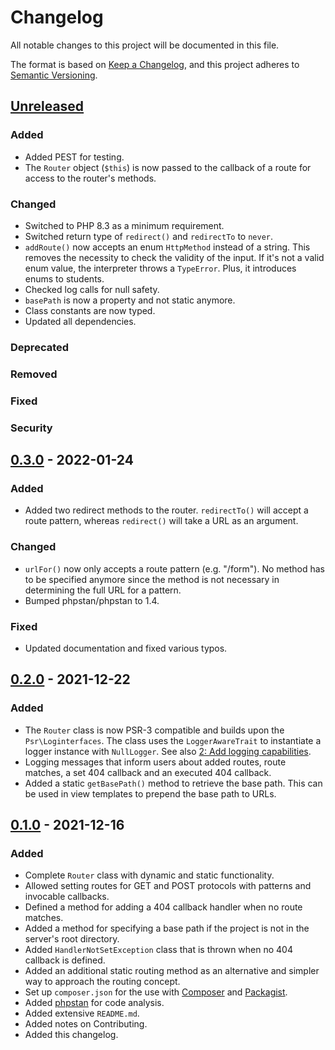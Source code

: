 # Changelog

All notable changes to this project will be documented in this file.

The format is based on [Keep a Changelog](https://keepachangelog.com/en/1.1.0/),
and this project adheres to [Semantic Versioning](https://semver.org/spec/v2.0.0.html).

## [Unreleased]

### Added

- Added PEST for testing.
- The `Router` object (`$this`) is now passed to the callback of a route for access to the router's methods.

### Changed

- Switched to PHP 8.3 as a minimum requirement.
- Switched return type of `redirect()` and `redirectTo` to `never`.
- `addRoute()` now accepts an enum `HttpMethod` instead of a string. This removes the necessity to check the validity of the input. If it's not a valid enum value, the interpreter throws a `TypeError`. Plus, it introduces enums to students.
- Checked log calls for null safety.
- `basePath` is now a property and not static anymore.
- Class constants are now typed.
- Updated all dependencies.

### Deprecated

### Removed

### Fixed

### Security

## [0.3.0] - 2022-01-24

### Added

- Added two redirect methods to the router. `redirectTo()` will accept a route pattern, whereas `redirect()` will take a URL as an argument.

### Changed

- `urlFor()` now only accepts a route pattern (e.g. "/form"). No method has to be specified anymore since the method is not necessary in determining the full URL for a pattern.
- Bumped phpstan/phpstan to 1.4.

### Fixed

- Updated documentation and fixed various typos.

## [0.2.0] - 2021-12-22

### Added

- The `Router` class is now PSR-3 compatible and builds upon the `Psr\Loginterfaces`. The class uses the `LoggerAwareTrait` to instantiate a logger instance with `NullLogger`. See also [2: Add logging capabilities](https://github.com/Digital-Media/fhooe-router/issues/2).
- Logging messages that inform users about added routes, route matches, a set 404 callback and an executed 404 callback.
- Added a static `getBasePath()` method to retrieve the base path. This can be used in view templates to prepend the base path to URLs.

## [0.1.0] - 2021-12-16

### Added

- Complete `Router` class with dynamic and static functionality.
- Allowed setting routes for GET and POST protocols with patterns and invocable callbacks.
- Defined a method for adding a 404 callback handler when no route matches.
- Added a method for specifying a base path if the project is not in the server's root directory.
- Added `HandlerNotSetException` class that is thrown when no 404 callback is defined.
- Added an additional static routing method as an alternative and simpler way to approach the routing concept.
- Set up `composer.json` for the use with [Composer](https://getcomposer.org/) and [Packagist](https://packagist.org/).
- Added [phpstan](https://packagist.org/packages/phpstan/phpstan) for code analysis.
- Added extensive `README.md`.
- Added notes on Contributing.
- Added this changelog.

[Unreleased]: https://github.com/Digital-Media/fhooe-router/compare/v0.3.0...HEAD
[0.3.0]: https://github.com/Digital-Media/fhooe-router/compare/v0.2.0...v0.3.0
[0.2.0]: https://github.com/Digital-Media/fhooe-router/compare/v0.1.0...v0.2.0
[0.1.0]: https://github.com/Digital-Media/fhooe-router/releases/tag/v0.1.0
